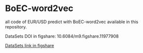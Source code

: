 # BoEC-word2vec
all code of EUR/USD predict with BoEC-word2vec available in this repository.

DataSets DOI in figshare: 10.6084/m9.figshare.11977908

[DataSets link in figshare](https://figshare.com/s/4c68510e15c67b9d0b05)
